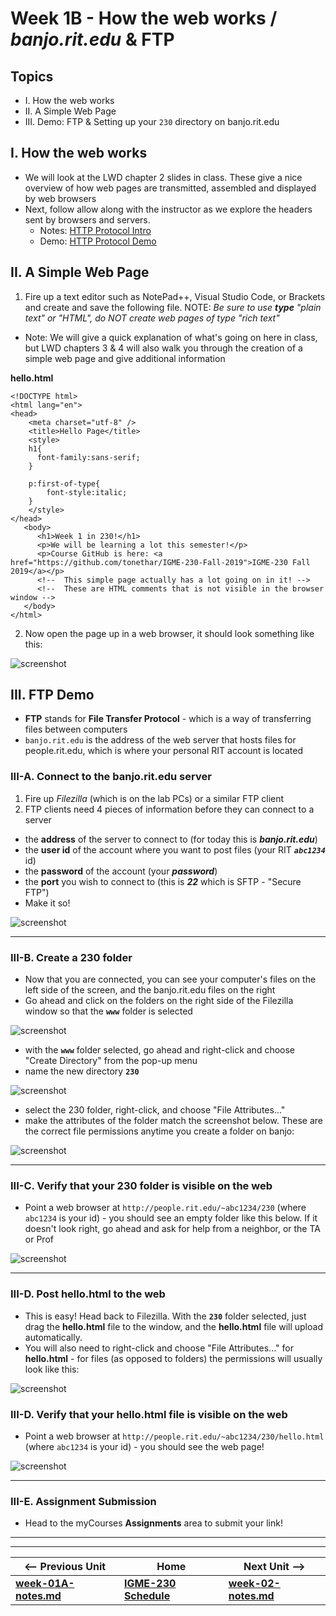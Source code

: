 # Week 1B - How the web works / *banjo.rit.edu* & FTP

## Topics
- I. How the web works
- II. A Simple Web Page
- III. Demo: FTP & Setting up your `230` directory on banjo.rit.edu

## I. How the web works

- We will look at the LWD chapter 2 slides in class. These give a nice overview of how web pages are transmitted, assembled and displayed by web browsers
- Next, follow allow along with the instructor as we explore the headers sent by browsers and servers.
    - Notes: [HTTP Protocol Intro](https://github.com/tonethar/IGME-235-Shared/blob/master/notes/http-protocol-intro.md)
    - Demo: [HTTP Protocol Demo](https://github.com/tonethar/IGME-235-Shared/blob/master/notes/http-protocol-demo.md)
    
## II. A Simple Web Page

1) Fire up a text editor such as NotePad++, Visual Studio Code, or Brackets and create and save the following file. NOTE: *Be sure to use **type** "plain text" or "HTML", do NOT create web pages of type "rich text"*

- Note: We will give a quick explanation of what's going on here in class, but LWD chapters 3 & 4 will also walk you through the creation of a simple web page and give additional information

**hello.html**
```
<!DOCTYPE html>
<html lang="en">
<head>
	<meta charset="utf-8" />
	<title>Hello Page</title>
	<style>
	h1{
	  font-family:sans-serif;
	}
	
	p:first-of-type{
		font-style:italic;
	}
	</style>
</head>
   <body>
      <h1>Week 1 in 230!</h1>
      <p>We will be learning a lot this semester!</p>
      <p>Course GitHub is here: <a href="https://github.com/tonethar/IGME-230-Fall-2019">IGME-230 Fall 2019</a></p>
      <!-- 	This simple page actually has a lot going on in it! -->
      <!-- 	These are HTML comments that is not visible in the browser window -->
   </body>
</html>
```

2) Now open the page up in a web browser, it should look something like this:

![screenshot](_images/hello-page.jpg)



## III. FTP Demo

- **FTP** stands for **File Transfer Protocol** - which is a way of transferring files between computers
- `banjo.rit.edu` is the address of the web server that hosts files for people.rit.edu, which is where your personal RIT account is located 


### III-A. Connect to the banjo.rit.edu server

1. Fire up *Filezilla* (which is on the lab PCs) or a similar FTP client
2. FTP clients need 4 pieces of information before they can connect to a server
- the **address** of the server to connect to (for today this is ***banjo.rit.edu***)
- the **user id** of the account where you want to post files (your RIT ***`abc1234`*** id)
- the **password** of the account (your ***password***)
- the **port** you wish to connect to (this is ***22*** which is SFTP - "Secure FTP")
- Make it so!


![screenshot](_images/FTP-1.jpg)

<hr>

### III-B. Create a 230 folder

- Now that you are connected, you can see your computer's files on the left side of the screen, and the banjo.rit.edu files on the right
- Go ahead and click on the folders on the right side of the Filezilla window so that the **`www`** folder is selected

![screenshot](_images/FTP-2.jpg)


- with the **`www`** folder selected, go ahead and right-click and choose "Create Directory" from the pop-up menu
- name the new directory **`230`**


![screenshot](_images/FTP-6.jpg)


- select the 230 folder, right-click,  and choose "File Attributes..."
- make the attributes of the folder match the screenshot below. These are the correct file permissions anytime you create a folder on banjo:

![screenshot](_images/FTP-3.jpg)

<hr>

### III-C. Verify that your 230 folder is visible on the web

- Point a web browser at `http://people.rit.edu/~abc1234/230` (where `abc1234` is your id) - you should see an empty folder like this below. If it doesn't look right, go ahead and ask for help from a neighbor, or the TA or Prof

![screenshot](_images/FTP-4.jpg)
 
<hr>

### III-D. Post hello.html to the web

- This is easy! Head back to Filezilla. With the **`230`** folder selected, just drag the **hello.html** file to the window, and the **hello.html** file will upload automatically.
- You will also need to right-click and choose "File Attributes..." for **hello.html** - for files (as opposed to folders) the permissions will usually look like this:

![screenshot](_images/FTP-5.jpg)

### III-D. Verify that your hello.html file is visible on the web

- Point a web browser at `http://people.rit.edu/~abc1234/230/hello.html` (where `abc1234` is your id) - you should see the web page!

![screenshot](_images/hello-page.jpg)

<hr>

### III-E. Assignment Submission

- Head to the myCourses **Assignments** area to submit your link!

<hr><hr>

| <-- Previous Unit | Home | Next Unit -->
| --- | --- | --- 
| [**week-01A-notes.md**](week-01A-notes.md)     |  [**IGME-230 Schedule**](../schedule.md) | [**week-02-notes.md**](week-02-notes.md)
